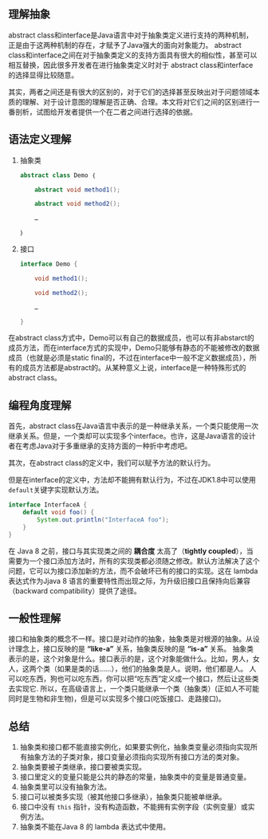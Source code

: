 ## 理解抽象

abstract class和interface是Java语言中对于抽象类定义进行支持的两种机制，正是由于这两种机制的存在，才赋予了Java强大的面向对象能力。 abstract class和interface之间在对于抽象类定义的支持方面具有很大的相似性，甚至可以相互替换，因此很多开发者在进行抽象类定义时对于 abstract class和interface的选择显得比较随意。

其实，两者之间还是有很大的区别的，对于它们的选择甚至反映出对于问题领域本质的理解、对于设计意图的理解是否正确、合理。本文将对它们之间的区别进行一番剖析，试图给开发者提供一个在二者之间进行选择的依据。

## 语法定义理解

1. 抽象类

   ```java
   abstract class Demo ｛    

       abstract void method1();    

       abstract void method2();    

       …    

   ｝    
   ```

2. 接口

   ```java
   interface Demo {    

       void method1();    

       void method2();    

       …    

   }    
   ```

在abstract class方式中，Demo可以有自己的数据成员，也可以有非abstarct的成员方法，而在interface方式的实现中，Demo只能够有静态的不能被修改的数据成员（也就是必须是static final的，不过在interface中一般不定义数据成员），所有的成员方法都是abstract的。从某种意义上说，interface是一种特殊形式的abstract class。

## 编程角度理解

首先，abstract class在Java语言中表示的是一种继承关系，一个类只能使用一次继承关系。但是，一个类却可以实现多个interface。也许，这是Java语言的设计者在考虑Java对于多重继承的支持方面的一种折中考虑吧。

其次，在abstract class的定义中，我们可以赋予方法的默认行为。

但是在interface的定义中，方法却不能拥有默认行为，不过在JDK1.8中可以使用`default`关键字实现默认方法。

```java
interface InterfaceA {
    default void foo() {
        System.out.println("InterfaceA foo");
    }
}
```

在 Java 8 之前，接口与其实现类之间的 **耦合度** 太高了（**tightly coupled**），当需要为一个接口添加方法时，所有的实现类都必须随之修改。默认方法解决了这个问题，它可以为接口添加新的方法，而不会破坏已有的接口的实现。这在 lambda 表达式作为Jjava 8 语言的重要特性而出现之际，为升级旧接口且保持向后兼容（backward compatibility）提供了途径。

## 一般性理解

接口和抽象类的概念不一样。接口是对动作的抽象，抽象类是对根源的抽象。从设计理念上，接口反映的是 **“like-a”** 关系，抽象类反映的是 **“is-a”** 关系。
抽象类表示的是，这个对象是什么。接口表示的是，这个对象能做什么。比如，男人，女人，这两个类（如果是类的话……），他们的抽象类是人。说明，他们都是人。
人可以吃东西，狗也可以吃东西，你可以把“吃东西”定义成一个接口，然后让这些类去实现它.
所以，在高级语言上，一个类只能继承一个类（抽象类）(正如人不可能同时是生物和非生物)，但是可以实现多个接口(吃饭接口、走路接口)。

## 总结

1. 抽象类和接口都不能直接实例化，如果要实例化，抽象类变量必须指向实现所有抽象方法的子类对象，接口变量必须指向实现所有接口方法的类对象。
2. 抽象类要被子类继承，接口要被类实现。
3. 接口里定义的变量只能是公共的静态的常量，抽象类中的变量是普通变量。
4. 抽象类里可以没有抽象方法。
5. 接口可以被类多实现（被其他接口多继承），抽象类只能被单继承。
6. 接口中没有 `this` 指针，没有构造函数，不能拥有实例字段（实例变量）或实例方法。
7. 抽象类不能在Java 8 的 lambda 表达式中使用。